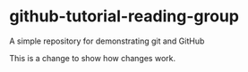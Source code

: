 # github-tutorial-reading-group
A simple repository for demonstrating git and GitHub

This is a change to show how changes work.
